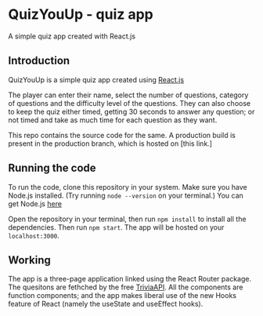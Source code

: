 # QuizYouUp - quiz app
A simple quiz app created with React.js

## Introduction
QuizYouUp is a simple quiz app created using [React.js](https://reactjs.org/)

The player can enter their name, select the number of questions, category of questions and the difficulty level of the questions.
They can also choose to keep the quiz either timed, getting 30 seconds to answer any question; or not timed and take as much time for each question as they want.

This repo contains the source code for the same. A production build is present in the production branch, which is hosted on [this link.]

## Running the code
To run the code, clone this repository in your system. Make sure you have Node.js installed. (Try running `node --version` on your terminal.)
You can get Node.js [here](https://nodejs.org/en/download/)

Open the repository in your terminal, then run `npm install` to install all the dependencies. 
Then run `npm start`. The app will be hosted on your `localhost:3000`.

## Working
The app is a three-page application linked using the React Router package. The quesitons are fethched by the free [TriviaAPI](https://opentdb.com/). 
All the components are function components; and the app makes liberal use of the new Hooks feature of React (namely the useState and useEffect hooks).

